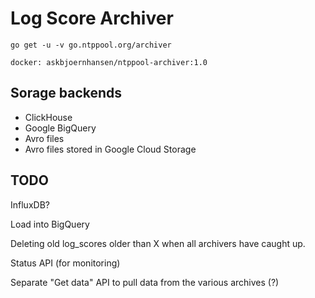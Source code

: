 # Log Score Archiver

    go get -u -v go.ntppool.org/archiver

    docker: askbjoernhansen/ntppool-archiver:1.0

## Sorage backends

- ClickHouse
- Google BigQuery
- Avro files
- Avro files stored in Google Cloud Storage

## TODO

InfluxDB?

Load into BigQuery

Deleting old log_scores older than X when all archivers have caught up.

Status API (for monitoring)

Separate "Get data" API to pull data from the various archives (?)
